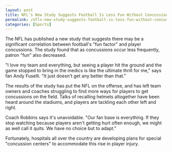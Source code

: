 ```yaml
---
layout: post
title: NFL's New Study Suggests Football Is Less Fun Without Concussions
permalink: /nfls-new-study-suggests-football-is-less-fun-without-concussions/
categories: [Sports]
---
```

The NFL has published a new study that suggests there may be a significant correlation between football's "fun factor" and player concussions. The study found that as concussions occur less frequently, patron "fun" also decreased.

"I love my team and everything, but seeing a player hit the ground and the game stopped to bring in the medics is like the ultimate thrill for me," says fan Andy Fuselli. "It just doesn't get any better than that."

The results of the study has put the NFL on the offense, and has left team owners and coaches struggling to find more ways for players to get concussions on the field. Talks of recalling helmets altogether have been heard around the stadiums, and players are tackling each other left and right.

Coach Robbins says it's unavoidable. "Our fan base is everything. If they stop watching because players aren't getting hurt often enough, we might as well call it quits. We have no choice but to adapt."

Fortunately, hospitals all over the country are developing plans for special "concussion centers" to accommodate this rise in player injury.
